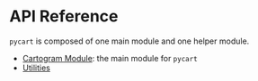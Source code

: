 # API Reference

`pycart` is composed of one main module and one helper module.

- [Cartogram Module](api/cartogram.md): the main module for `pycart`
- [Utilities](api/border.md)